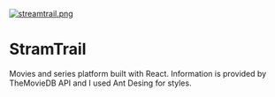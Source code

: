 [![streamtrail.png](https://i.postimg.cc/BvGRFHNG/streamtrail.png)](https://postimg.cc/NKpNqyWN)

# StramTrail
Movies and series platform built with React. Information is provided by TheMovieDB API and I used Ant Desing for styles.
